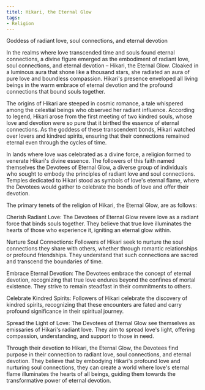 ```yaml
---
titel: Hikari, the Eternal Glow
tags:
- Religion
---
```

Goddess of radiant love, soul connections, and eternal devotion

In the realms where love transcended time and souls found eternal connections, a divine figure emerged as the embodiment of radiant love, soul connections, and eternal devotion – Hikari, the Eternal Glow. Cloaked in a luminous aura that shone like a thousand stars, she radiated an aura of pure love and boundless compassion. Hikari's presence enveloped all living beings in the warm embrace of eternal devotion and the profound connections that bound souls together.

The origins of Hikari are steeped in cosmic romance, a tale whispered among the celestial beings who observed her radiant influence. According to legend, Hikari arose from the first meeting of two kindred souls, whose love and devotion were so pure that it birthed the essence of eternal connections. As the goddess of these transcendent bonds, Hikari watched over lovers and kindred spirits, ensuring that their connections remained eternal even through the cycles of time.

In lands where love was celebrated as a divine force, a religion formed to venerate Hikari's divine essence. The followers of this faith named themselves the Devotees of Eternal Glow, a diverse group of individuals who sought to embody the principles of radiant love and soul connections. Temples dedicated to Hikari stood as symbols of love's eternal flame, where the Devotees would gather to celebrate the bonds of love and offer their devotion.

The primary tenets of the religion of Hikari, the Eternal Glow, are as follows:

Cherish Radiant Love: The Devotees of Eternal Glow revere love as a radiant force that binds souls together. They believe that true love illuminates the hearts of those who experience it, igniting an eternal glow within.

Nurture Soul Connections: Followers of Hikari seek to nurture the soul connections they share with others, whether through romantic relationships or profound friendships. They understand that such connections are sacred and transcend the boundaries of time.

Embrace Eternal Devotion: The Devotees embrace the concept of eternal devotion, recognizing that true love endures beyond the confines of mortal existence. They strive to remain steadfast in their commitments to others.

Celebrate Kindred Spirits: Followers of Hikari celebrate the discovery of kindred spirits, recognizing that these encounters are fated and carry profound significance in their spiritual journey.

Spread the Light of Love: The Devotees of Eternal Glow see themselves as emissaries of Hikari's radiant love. They aim to spread love's light, offering compassion, understanding, and support to those in need.

Through their devotion to Hikari, the Eternal Glow, the Devotees find purpose in their connection to radiant love, soul connections, and eternal devotion. They believe that by embodying Hikari's profound love and nurturing soul connections, they can create a world where love's eternal flame illuminates the hearts of all beings, guiding them towards the transformative power of eternal devotion.
